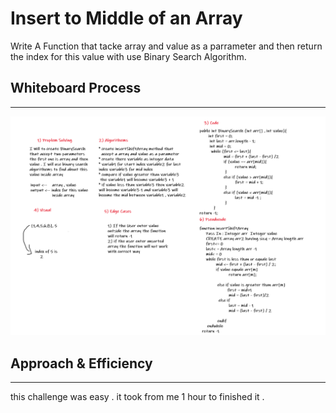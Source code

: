 # Insert to Middle of an Array

Write A Function that tacke array and value as a parrameter and then return the index for this value with use 
Binary Search Algorithm.

## Whiteboard Process

___  
![image info](challenge3.png)

## Approach & Efficiency

___
this challenge was easy .
it took from me 1 hour to finished it .
